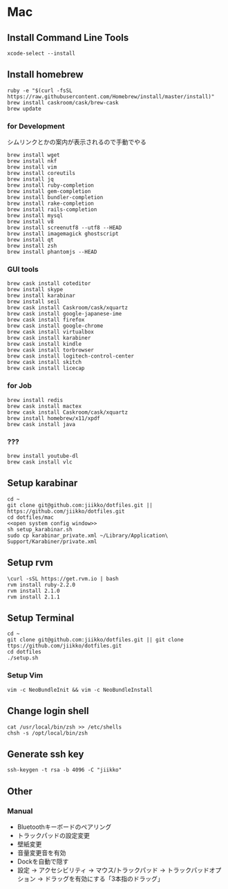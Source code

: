 # Mac
## Install Command Line Tools
```shell
xcode-select --install
```

## Install homebrew
```shell
ruby -e "$(curl -fsSL https://raw.githubusercontent.com/Homebrew/install/master/install)"
brew install caskroom/cask/brew-cask
brew update
```

### for Development
シムリンクとかの案内が表示されるので手動でやる
```
brew install wget
brew install nkf
brew install vim
brew install coreutils
brew install jq
brew install ruby-completion
brew install gem-completion
brew install bundler-completion
brew install rake-completion
brew install rails-completion
brew install mysql
brew install v8
brew install screenutf8 --utf8 --HEAD
brew install imagemagick ghostscript
brew install qt
brew install zsh
brew install phantomjs --HEAD
```

### GUI tools
```
brew cask install coteditor
brew install skype
brew install karabinar
brew install seil
brew cask install Caskroom/cask/xquartz
brew cask install google-japanese-ime
brew cask install firefox
brew cask install google-chrome
brew cask install virtualbox
brew cask install karabiner
brew cask install kindle
brew cask install torbrowser
brew cask install logitech-control-center
brew cask install skitch
brew cask install licecap
```
### for Job
```
brew install redis
brew cask install mactex
brew cask install Caskroom/cask/xquartz
brew install homebrew/x11/xpdf
brew cask install java
```
### ???
```
brew install youtube-dl
brew cask install vlc
```

## Setup karabinar
```shell
cd ~
git clone git@github.com:jiikko/dotfiles.git || https://github.com/jiikko/dotfiles.git
cd dotfiles/mac
<<open system config window>>
sh setup_karabinar.sh
sudo cp karabinar_private.xml ~/Library/Application\ Support/Karabiner/private.xml
```

## Setup rvm
```shell
\curl -sSL https://get.rvm.io | bash
rvm install ruby-2.2.0
rvm install 2.1.0
rvm install 2.1.1
```

## Setup Terminal
```shell
cd ~
git clone git@github.com:jiikko/dotfiles.git || git clone ttps://github.com/jiikko/dotfiles.git
cd dotfiles
./setup.sh
```

### Setup Vim
```shell
vim -c NeoBundleInit && vim -c NeoBundleInstall
```

## Change login shell
```
cat /usr/local/bin/zsh >> /etc/shells
chsh -s /opt/local/bin/zsh
```

## Generate ssh key
```
ssh-keygen -t rsa -b 4096 -C "jiikko"
```

## Other
### Manual
* Bluetoothキーボードのペアリング
* トラックパッドの設定変更
* 壁紙変更
* 音量変更音を有効
* Dockを自動で隠す
* 設定 -> アクセシビリティ -> マウス/トラックパッド -> トラックパッドオプション -> ドラッグを有効にする「3本指のドラッグ」
